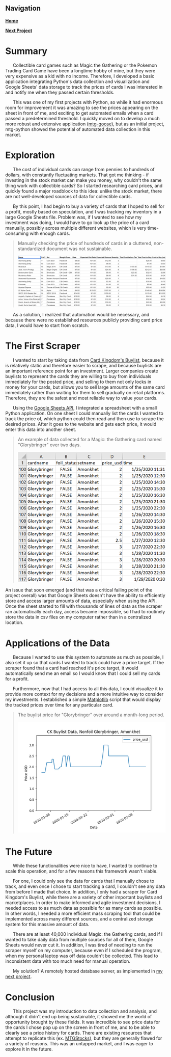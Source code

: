 ## Navigation
[**Home**](https://coltonglasgow13.github.io/ "Homepage")

[**Next Project**](https://coltonglasgow13.github.io/mtg_goose/ "mtg-goose")

# Summary
&nbsp;&nbsp;&nbsp;&nbsp;&nbsp;&nbsp;Collectible card games such as Magic the Gathering or the Pokemon Trading Card Game have been a longtime hobby of mine, but they were very expensive as a kid with no income. Therefore, I developed a basic application integrating Python's data collection and visualization and Google Sheets' data storage to track the prices of cards I was interested in and notify me when they passed certain thresholds.
  
&nbsp;&nbsp;&nbsp;&nbsp;&nbsp;&nbsp;This was one of my first projects with Python, so while it had enormous room for improvement it was amazing to see the prices appearing on the sheet in front of me, and exciting to get automated emails when a card passed a predetermined threshold. I quickly moved on to develop a much more robust and extensive application ([mtg-goose](https://coltonglasgow13.github.io/mtg_goose/)), but as an initial project, mtg-python showed the potential of automated data collection in this market.

# Exploration
&nbsp;&nbsp;&nbsp;&nbsp;&nbsp;&nbsp;The cost of individual cards can range from pennies to hundreds of dollars, with constantly fluctuating markets. That got me thinking - if investing in the stock market can make you money, why couldn't the same thing work with collectible cards? So I started researching card prices, and quickly found a major roadblock to this idea: unlike the stock market, there are not well-developed sources of data for collectible cards.

&nbsp;&nbsp;&nbsp;&nbsp;&nbsp;&nbsp;By this point, I had begin to buy a variety of cards that I hoped to sell for a profit, mostly based on speculation, and I was tracking my inventory in a large Google Sheets file. Problem was, if I wanted to see how my investment was doing, I would have to go look up the price of a card manually, possibly across multiple different websites, which is very time-consuming with enough cards. 

> Manually checking the price of hundreds of cards in a cluttered, non-standardized document was not sustainable.
> 
> ![image alt ><](/images/mtg-sales-screenshot.png)

&nbsp;&nbsp;&nbsp;&nbsp;&nbsp;&nbsp;As a solution, I realized that automation would be necessary, and because there were no established resources publicly providing card price data, I would have to start from scratch.

# The First Scraper
&nbsp;&nbsp;&nbsp;&nbsp;&nbsp;&nbsp;I wanted to start by taking data from [Card Kingdom's Buylist](https://www.cardkingdom.com/purchasing/mtg_singles?filter[sort]=price_desc "Card Kingdom Buylist"), because it is relatively static and therefore easier to scrape, and because buylists are an important reference point for an investment. Larger companies create buylists to represent the cards they are willing to buy from individuals immediately for the posted price, and selling to them not only locks in money for your cards, but allows you to sell large amounts of the same card immediately rather than waiting for them to sell gradually on retail platforms. Therefore, they are the safest and most reliable way to value your cards.

&nbsp;&nbsp;&nbsp;&nbsp;&nbsp;&nbsp;Using the [Google Sheets API](https://developers.google.com/sheets/api "Google Sheets API"), I integrated a spreadsheet with a small Python application. On one sheet I could manually list the cards I wanted to track the price of, which python could then read and then use to scrape the desired prices. After it goes to the website and gets each price, it would enter this data into another sheet.

> An example of data collected for a Magic: the Gathering card named "Glorybringer" over two days.
> 
> ![image alt ><](/images/scraper-screenshot-2.png)

An issue that soon emerged (and that was a critical failing point of the project overall) was that Google Sheets doesn't have the ability to efficiently store and access larger amounts of data, especially when using the API. Once the sheet started to fill with thousands of lines of data as the scraper ran automatically each day, access became impossible, so I had to routinely store the data in csv files on my computer rather than in a centralized location.

# Applications of the Data
&nbsp;&nbsp;&nbsp;&nbsp;&nbsp;&nbsp;Because I wanted to use this system to automate as much as possible, I also set it up so that cards I wanted to track could have a price target. If the scraper found that a card had reached it's price target, it would automatically send me an email so I would know that I could sell my cards for a profit.

&nbsp;&nbsp;&nbsp;&nbsp;&nbsp;&nbsp;Furthermore, now that I had access to all this data, I could visualize it to provide more context for my decisions and a more intuitive way to consider my investments. I established a simple [Matplotlib](https://matplotlib.org/stable/index.html "Matplotlib") script that would display the tracked prices over time for any particular card.

> The buylist price for "Glorybringer" over around a month-long period.
> 
> ![image alt ><](/images/data-plot-example.png)

# The Future
&nbsp;&nbsp;&nbsp;&nbsp;&nbsp;&nbsp;While these functionalities were nice to have, I wanted to continue to scale this operation, and for a few reasons this framework wasn't viable.

&nbsp;&nbsp;&nbsp;&nbsp;&nbsp;&nbsp;For one, I could only see the data for cards that I manually chose to track, and even once I chose to start tracking a card, I couldn't see any data from before I made that choice. In addition, I only had a scraper for Card Kingdom's Buylist, while there are a variety of other important buylists and marketplaces. In order to make informed and agile investment decisions, I needed access to as much data as possible for as many cards as possible. In other words, I needed a more efficient mass scraping tool that could be implemented across many different sources, and a centralized storage system for this massive amount of data.

&nbsp;&nbsp;&nbsp;&nbsp;&nbsp;&nbsp;There are at least 40,000 individual Magic: the Gathering cards, and if I wanted to take daily data from multiple sources for all of them, Google Sheets would never cut it. In addition, I was tired of needing to run the scraper myself on my computer, because even if I scheduled the program, when my personal laptop was off data couldn't be collected. This lead to inconsistent data with too much need for manual operation.


&nbsp;&nbsp;&nbsp;&nbsp;&nbsp;&nbsp;My solution? A remotely hosted database server, as implemented in [my next project](https://coltonglasgow13.github.io/mtg_goose/ "mtg-goose").

# Conclusion
&nbsp;&nbsp;&nbsp;&nbsp;&nbsp;&nbsp;This project was my introduction to data collection and analysis, and although it didn't end up being sustainable, it showed me the world of opportunity brought by these fields. It was incredible to see price data for the cards I chose pop up on the screen in front of me, and to be able to clearly see a price history for cards. There are existing resources that attempt to replicate this (ex. [MTGStocks](https://www.mtgstocks.com/news "MTGStocks")), but they are generally flawed for a variety of reasons. This was an untapped market, and I was eager to explore it in the future.
